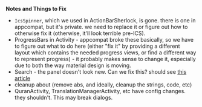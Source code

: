 **Notes and Things to Fix**

 * `IcsSpinner`, which we used in ActionBarSherlock, is gone. there is one in
  appcompat, but it's private. we need to replace it or figure out how to
  otherwise fix it (otherwise, it'll look terrible pre-ICS).
 * ProgressBars in Activity - appcompat broke these basically, so we have to
  figure out what to do here (either "fix it" by providing a different layout
  which contains the needed progress views, or find a different way to
  represent progress) - it probably makes sense to change it, especially due
  to both the way material design is moving.
 * Search - the panel doesn't look new. Can we fix this? should see [this
     article](https://chris.banes.me/2014/10/17/appcompat-v21/)
 * cleanup about (remove abs, and ideally, cleanup the strings, code, etc)
 * QuranActivity, TranslationManagerActivity, etc have config changes. they
   shouldn't. This may break dialogs.

